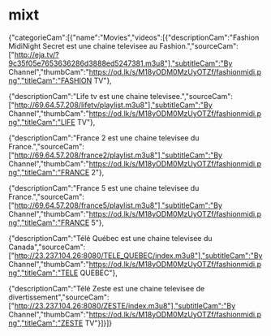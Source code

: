 # mixt
{"categorieCam":[{"name":"Movies","videos":[{"descriptionCam":"Fashion MidiNight Secret est une chaine televisee au Fashion.","sourceCam":["http://eja.tv/?9c35f05e7653636286d3888ed5247381.m3u8"],"subtitleCam":"By Channel","thumbCam":"https://od.lk/s/M18yODM0MzUyOTZf/fashionmidi.png","titleCam":"FASHION TV"},

{"descriptionCam":"Life tv est une chaine televisee.","sourceCam":["http://69.64.57.208/lifetv/playlist.m3u8"],"subtitleCam":"By Channel","thumbCam":"https://od.lk/s/M18yODM0MzUyOTZf/fashionmidi.png","titleCam":"LIFE TV"},

{"descriptionCam":"France 2 est une chaine televisee du France.","sourceCam":["http://69.64.57.208/france2/playlist.m3u8"],"subtitleCam":"By Channel","thumbCam":"https://od.lk/s/M18yODM0MzUyOTZf/fashionmidi.png","titleCam":"FRANCE 2"},

{"descriptionCam":"France 5 est une chaine televisee du France.","sourceCam":["http://69.64.57.208/france5/playlist.m3u8"],"subtitleCam":"By Channel","thumbCam":"https://od.lk/s/M18yODM0MzUyOTZf/fashionmidi.png","titleCam":"FRANCE 5"},

{"descriptionCam":"Télé Québec est une chaine televisee du Canada","sourceCam":["http://23.237.104.26:8080/TELE_QUEBEC/index.m3u8"],"subtitleCam":"By Channel","thumbCam":"https://od.lk/s/M18yODM0MzUyOTZf/fashionmidi.png","titleCam":"TELE QUEBEC"},

{"descriptionCam":"Télé Zeste est une chaine televisee de divertissement","sourceCam":["http://23.237.104.26:8080/ZESTE/index.m3u8"],"subtitleCam":"By Channel","thumbCam":"https://od.lk/s/M18yODM0MzUyOTZf/fashionmidi.png","titleCam":"ZESTE TV"}]}]}
